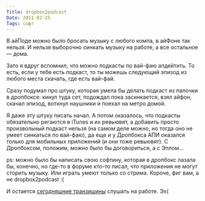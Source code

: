 ```yaml
---
Title: dropbox2podcast
Date: 2011-02-25
Tags: софт
---
```


В айПоде можно было бросать музыку с любого компа, в айФоне так нельзя. И нельзя выборочно синкать музыку на работе, а все остальное — дома.

Зато я вдруг вспомнил, что можно подкасты по вай-фаю апдейтить. То есть, если у тебя есть подкаст, то ты можешь следующий эпизод из любого места скачать, где есть вай-фай.

Сразу подумал про штуку, которая умела бы делать подкаст из папочки в дропбоксе: кинул туда сет, подождал пока засинкается, взял айфон, скачал эпизод, воткнул наушники и поехал на метро домой.

Я даже эту штуку писать начал.
А потом оказалось, что подкасты обязательно регаются в iTunes и их ревьювят, а добавить просто произвольный подкаст нельзя (на самом деле можно, но тогда оно не умеет синкаться по вай-фаю), да еще и у Дропбокса АПИ оказался только для мобильных приложений (и они тоже ревьювят). С Дропбоксом, положим, можно было бы договориться, а с Эплом...

ps: можно было бы написать свою софтину, которая в дропбокс лазала бы, конечно, но где-то в форуме кто-то писал, что приложения не могут сторить музыку. Или играть умеют только со стрима. Короче, фиг вам, а не dropbox2podcast :(

И остается [сегодняшние транзишины][1] слушать на работе. Эх(

[1]: http://soundcloud.com/electro-mix-memory/john-digweed-2011-02-25-dj-set